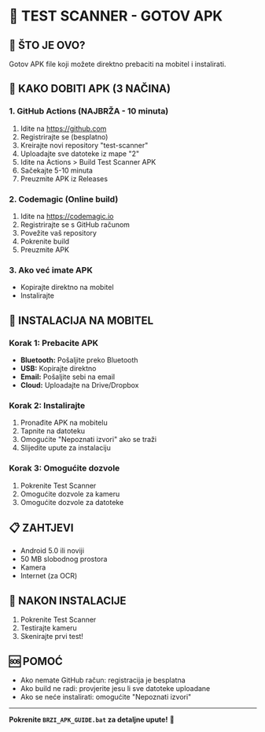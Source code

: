 # 📱 TEST SCANNER - GOTOV APK

## 🎯 **ŠTO JE OVO?**
Gotov APK file koji možete direktno prebaciti na mobitel i instalirati.

## 🚀 **KAKO DOBITI APK (3 NAČINA)**

### **1. GitHub Actions (NAJBRŽA - 10 minuta)**
1. Idite na https://github.com
2. Registrirajte se (besplatno)
3. Kreirajte novi repository "test-scanner"
4. Uploadajte sve datoteke iz mape "2"
5. Idite na Actions > Build Test Scanner APK
6. Sačekajte 5-10 minuta
7. Preuzmite APK iz Releases

### **2. Codemagic (Online build)**
1. Idite na https://codemagic.io
2. Registrirajte se s GitHub računom
3. Povežite vaš repository
4. Pokrenite build
5. Preuzmite APK

### **3. Ako već imate APK**
- Kopirajte direktno na mobitel
- Instalirajte

## 📲 **INSTALACIJA NA MOBITEL**

### **Korak 1: Prebacite APK**
- **Bluetooth:** Pošaljite preko Bluetooth
- **USB:** Kopirajte direktno
- **Email:** Pošaljite sebi na email
- **Cloud:** Uploadajte na Drive/Dropbox

### **Korak 2: Instalirajte**
1. Pronađite APK na mobitelu
2. Tapnite na datoteku
3. Omogućite "Nepoznati izvori" ako se traži
4. Slijedite upute za instalaciju

### **Korak 3: Omogućite dozvole**
1. Pokrenite Test Scanner
2. Omogućite dozvole za kameru
3. Omogućite dozvole za datoteke

## 📋 **ZAHTJEVI**
- Android 5.0 ili noviji
- 50 MB slobodnog prostora
- Kamera
- Internet (za OCR)

## 🎉 **NAKON INSTALACIJE**
1. Pokrenite Test Scanner
2. Testirajte kameru
3. Skenirajte prvi test!

## 🆘 **POMOĆ**
- Ako nemate GitHub račun: registracija je besplatna
- Ako build ne radi: provjerite jesu li sve datoteke uploadane
- Ako se neće instalirati: omogućite "Nepoznati izvori"

---

**Pokrenite `BRZI_APK_GUIDE.bat` za detaljne upute!** 🚀
